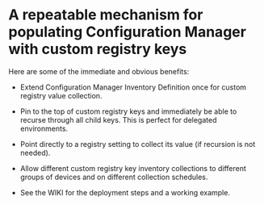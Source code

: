 # A repeatable mechanism for populating Configuration Manager with custom registry keys

Here are some of the immediate and obvious benefits:

- Extend Configuration Manager Inventory Definition once for custom registry value collection.

- Pin to the top of custom registry keys and immediately be able to recurse through all child keys. This is perfect for delegated environments.

- Point directly to a registry setting to collect its value (if recursion is not needed).

- Allow different custom registry key inventory collections to different groups of devices and on different collection schedules.

- See the WIKI for the deployment steps and a working example.
